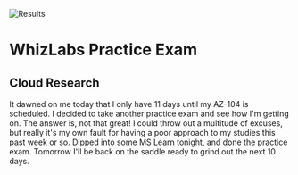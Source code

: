 ![Results](https://user-images.githubusercontent.com/53405071/108133745-f4e0ef80-70ac-11eb-88a9-07c6fd530a4f.png)

# WhizLabs Practice Exam

## Cloud Research

It dawned on me today that I only have 11 days until my AZ-104 is scheduled. I decided to take another practice exam and see how I'm getting on. The answer is, not that great! I could throw out a multitude of excuses, but really it's my own fault for having a poor approach to my studies this past week or so. Dipped into some MS Learn tonight, and done the practice exam. Tomorrow I'll be back on the saddle ready to grind out the next 10 days. 
